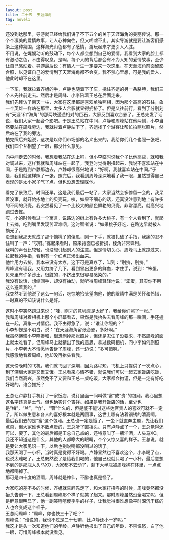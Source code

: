 ```yaml
---
layout: post
title: 二十五  天涯海角
tag: novel1
---
```


还没到达那里，导游就已经给我们讲了不下五个的关于天涯海角的美丽传说。那一个个凄美的爱情故事，让人心神向往，但又唏嘘不止。其实导游就是要让游客们感染上这种氛围，这样海光山色都有了感情，游玩起来才更引人入胜。<br />
不用说，在娓娓动听的鼓动下，每个人都会想到自己的爱情。我看到大家的脸上都有激动之色，不由得叹息，是啊，每个人的背后都会有不为人知的爱情故事，至少让自己感动着。导游最后说：有情人一生一定要来一次这里，在天涯海角前面留影合照，以见证自己的爱情到了天涯海角都不会变。我不禁心里想，可是我的爱人，他此时却不在这里。

一下车，我就拉着齐姐的手，卢静也随着下了车，挽住齐姐的另一条胳膊，我们三个人先往前走去。然后才是周峰、小李陪着王总在后面走来。<br />
我们先拜访了南天一柱，大家在这里都是喜欢单独照相，因为那个高高的石柱，象一个英雄一样站在那里，太多人合影就显得拥挤了。但是又往前行，看到了分别刻有“天涯”和“海角”的那两块遥遥相对的巨石，大家反到喜欢合影了。王总先发了话说，我们大家一起合个影吧。于是王总站在中间，卢静和周峰站在他两侧，小李当然要站在周峰旁边，我就挨着卢静站下了，齐姐找了个游客让帮忙拍两张照片，然后站在了我的旁边。<br />
拍完照后齐姐说，这次是以你们市场部的名义出来的，我给你们几个也照一张吧，我们四个互相望了一眼，都没什么意见。

向中间走去的时候，我想着我站在边上吧，但小李临时说我个子比他高些，就和我对调过来，这样我就和周峰站在一起了，我登时觉得别扭起来，我说不喜欢站在中间，于是跑到卢静那边去，卢静却很高兴地说：“好啊，我就喜欢站在中间。”于是，我们就这样照了一张，照完后，我看到周峰深深地看了我一眼，虽然觉得自己表现的是太小家子气了点，但也没想去理睬他。

看完了景致后，时间还早，这是我们最后一站了，大家当然会多停留一会的，我呆着没事，就开始拣地上的贝壳玩。咦，如果不细心的话，还真没注意到地上有许多的不同的贝壳。我突然看见了一个比较大的颜色鲜艳的贝壳，非常漂亮，就高兴地跑过去拣。<br />
哎，小的时候看过一个寓言，说路边的树上有许多大桃子，有一个人看到了，就爬上去摘，吃到嘴里发现苦涩难咽。这时智者说：“如果桃子好吃，在路边早就被人摘光了。<br />
没想到我那天就成了那个摘桃子的傻瓜，刚一下手，就被扎破了手指，我痛的忍不住叫了一声：“哎呀。”拣起来看时，原来背面已被折损，棱角非常锋利。<br />
我叫的声音比较轻，也没想引起别人的注意。但是情切关心，周峰马上就跑过来，拉起我的手指，看到有一个红点正渗出血来。<br />
他忙用力去挤，我本来没有太疼，这下可是真疼了，叫到：“别挤，别挤。”<br />
周峰没有理我，又用力挤了几下，看到冒出更多的鲜血，才住手，说到：“笨蛋，贝壳里有许多沙土，很脏的，不挤出来很容易感染的。”<br />
我没有说话，想缩回手，却没有抽动，就听得周峰轻轻地说：“笨蛋，其实你不用这么避着我的。”<br />
我突然听到他说了这么一句话，吃惊地抬头望向他，他的眼睛中满是关怀和怜惜，一时真的不知该说什么是好。

这时小李突然跑过来说：“哇，刚才的意境真是太好了，我给你们照了一张。”<br />
我和周峰对着相机上那个小屏幕看去，果然是我抬头去看周峰的那一瞬间，手还握在一起，真象一对情侣。我不由得急了，说：“谁让你照的？”<br />
小李却愣是不明白，说：“在天涯海角留张合影，多好啊。”<br />
我虽然懊恼小李瞎掺和，很想删掉那张照片，但还是忍住了没要求，不然周峰的面上就太难看了。但周峰马上就猜出了我的意思，拿过数码相机，问小李如何删照片，小李老大不情愿地告诉了周峰，还一边说：“多可惜啊。”<br />
我感激地看着周峰，他却没再抬头看我。

这天傍晚时的飞机，我们就飞回了深圳，因为路程短，飞机上只提供了一次点心，到了深圳大家是又累又饿。王总看来心情不错，就说我们可以一起去家饭店吃饭，我们当然高兴，虽然免不了又要和王总一桌吃饭，大家都会拘谨，但是一定有好吃好喝的，谁会推托？

王总让卢静打手机订了一家饭店，说订里面一间叫做“富”或“贵”的包厢。我心里想这名字还真是土气，但也确实讨个吉祥。如果是我开饭店的话，至少也是“梅”，“兰”，“竹”， “菊”什么的，但是能不能讨这些达官贵人的喜欢可就不一定了。所以做生意和各人的喜好根本就是两回事，这世上哪有沾着铜锈的清高啊。<br />
最后我们去的是“富”这个包厢。王总也一定是饿了，一坐下就直奔主题，先让我们点菜，但大家谁也不敢点贵的，王总听了直摇头。只有卢静点了一个，王总觉得还可以，要了，其他的最后都是王总自己点的，还特意叫了一瓶洋酒，人头马XO。我还不知道这是什么，其他的人都睁大的眼睛，个个又惊又喜的样子。王总说，就是要让大家见识一下，以后也别说喝都没喝过的话了。<br />
我那天喝了一小杯，当时真是觉得不好喝。卢静显然也不喜欢这个，小李喝了点，也说太难喝了。王总既然说了是给我们喝的，他自己也就只喝了一小杯，最后意想不到的是那瓶人头马XO，大家都不去动了，剩下大半瓶被周峰抱在怀里，一点点地都喝掉了。<br />
那可是四十度的酒啊，周峰就是神仙，不醉也真是怪了。

大家吃的差不多的时候，齐姐就告辞先走了，和大家打招呼的时候，周峰竟然都没抬头告别一下，王总看到周峰那个样子就笑了起来。那时周峰虽然没全喝完呢，但是醉意很明显了，他一副笑嘻嘻傻乎乎的样子，让我觉得很难想像平时深沉干练的人也会变成这个样子。<br />
王总问周峰：“周峰，你也快三十了吧？” <br />
周峰说：“谁说的，我也不过是二十七嘛，比卢静还小一岁呢。”<br />
我这才是头一次知道他们的年龄。卢静听他报出了自己的年龄，不禁愠怒，白了他一眼，可惜周峰根本就没看见。
